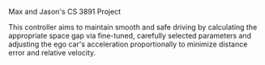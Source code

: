 Max and Jason's CS 3891 Project

This controller aims to maintain smooth and safe driving by calculating the appropriate space gap via fine-tuned, carefully selected parameters and adjusting the ego car's acceleration proportionally to minimize distance error and relative velocity.
